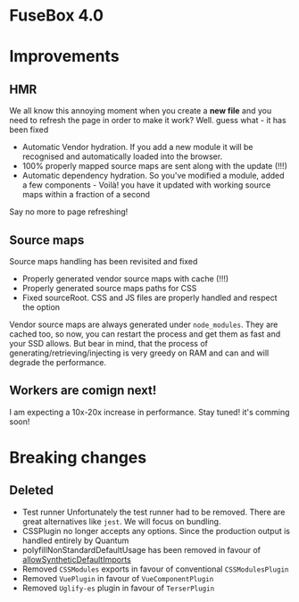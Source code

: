 # FuseBox 4.0

# Improvements

## HMR

We all know this annoying moment when you create a **new file** and you need to
refresh the page in order to make it work? Well. guess what - it has been fixed

- Automatic Vendor hydration. If you add a new module it will be recognised and
  automatically loaded into the browser.
- 100% properly mapped source maps are sent along with the update (!!!)
- Automatic dependency hydration. So you've modified a module, added a few
  components - Voilà! you have it updated with working source maps within a
  fraction of a second

Say no more to page refreshing!

## Source maps

Source maps handling has been revisited and fixed

- Properly generated vendor source maps with cache (!!!)
- Properly generated source maps paths for CSS
- Fixed sourceRoot. CSS and JS files are properly handled and respect the option

Vendor source maps are always generated under `node_modules`. They are cached
too, so now, you can restart the process and get them as fast and your SSD
allows. But bear in mind, that the process of generating/retrieving/injecting is
very greedy on RAM and can and will degrade the performance.

## Workers are comign next!

I am expecting a 10x-20x increase in performance. Stay tuned! it's comming soon!

# Breaking changes

## Deleted

- Test runner Unfortunately the test runner had to be removed. There are great
  alternatives like `jest`. We will focus on bundling.
- CSSPlugin no longer accepts any options. Since the production output is
  handled entirely by Quantum
- polyfillNonStandardDefaultUsage has been removed in favour of
  [allowSyntheticDefaultImports](#allowSyntheticDefaultImports)
- Removed `CSSModules` exports in favour of conventional `CSSModulesPlugin`
- Removed `VuePlugin` in favour of `VueComponentPlugin`
- Removed `Uglify-es` plugin in favour of `TerserPlugin`
